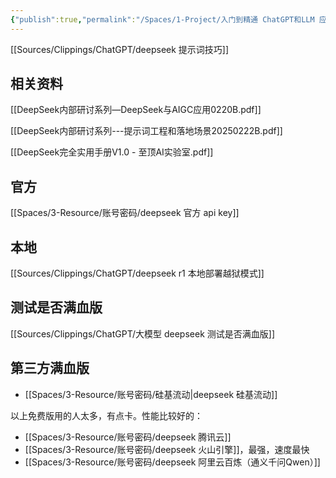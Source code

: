 ```yaml
---
{"publish":true,"permalink":"/Spaces/1-Project/入门到精通 ChatGPT和LLM 应用及原理/DeepSeek.md","created":"2025-01-16","modified":"2025-02-26","tags":["AI产品"],"cssclasses":""}
---
```



[[Sources/Clippings/ChatGPT/deepseek 提示词技巧]]

## 相关资料

[[DeepSeek内部研讨系列—DeepSeek与AIGC应用0220B.pdf]]

[[DeepSeek内部研讨系列---提示词工程和落地场景20250222B.pdf]]

[[DeepSeek完全实用手册V1.0 - 至顶AI实验室.pdf]]

## 官方

[[Spaces/3-Resource/账号密码/deepseek 官方 api key]]

## 本地

[[Sources/Clippings/ChatGPT/deepseek r1 本地部署越狱模式]]

## 测试是否满血版

[[Sources/Clippings/ChatGPT/大模型 deepseek 测试是否满血版]]

## 第三方满血版

- [[Spaces/3-Resource/账号密码/硅基流动\|deepseek 硅基流动]]

以上免费版用的人太多，有点卡。性能比较好的：

- [[Spaces/3-Resource/账号密码/deepseek 腾讯云]]
- [[Spaces/3-Resource/账号密码/deepseek 火山引擎]]，最强，速度最快
- [[Spaces/3-Resource/账号密码/deepseek 阿里云百炼（通义千问Qwen）]]